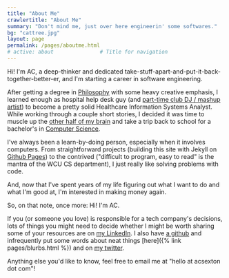 ```yaml
---
title: "About Me"
crawlertitle: "About Me"
summary: "Don't mind me, just over here engineerin' some softwares."
bg: "cattree.jpg"
layout: page
permalink: /pages/aboutme.html
# active: about               # Title for navigation
---
```


Hi! I'm AC, a deep-thinker and dedicated take-stuff-apart-and-put-it-back-together-better-er, and I'm starting a career in software engineering.

After getting a degree in [Philosophy](https://www.wcu.edu/learn/departments-schools-colleges/cas/humanities/pardept/index.aspx) with some heavy creative emphasis, I learned enough as hospital help desk guy (and [part-time club DJ / mashup artist](https://soundcloud.com/barrowlights/tracks)) to become a pretty solid Healthcare Information Systems Analyst. While working through a couple short stories, I decided it was time to muscle up the [other half of my brain](https://www.britannica.com/story/are-there-really-right-brained-and-left-brained-people) and take a trip back to school for a bachelor's in [Computer Science](https://www.wcu.edu/learn/programs/computer-science/index.aspx).

I've always been a learn-by-doing person, especially when it involves computers. From straightforward projects (building this site with Jekyll on [Github Pages](https://pages.github.com/)) to the contrived ("difficult to program, easy to read" is the mantra of the WCU CS department), I just really like solving problems with code. 

And, now that I've spent years of my life figuring out what I want to do and what I'm good at, I'm interested in making money again.

So, on that note, once more: Hi! I'm AC.

If you (or someone you love) is responsible for a tech company's decisions, lots of things you might need to decide whether I might be worth sharing some of your resources are on [my LinkedIn](https://www.linkedin.com/in/acsexton/). I also have [a github](https://github.com/acsexton/) and infrequently put some words about neat things [here]({% link pages/blurbs.html %}) and on [my twitter](https://twitter.com/ac_sexton).

Anything else you'd like to know, feel free to email me at "hello at acsexton dot com"!
